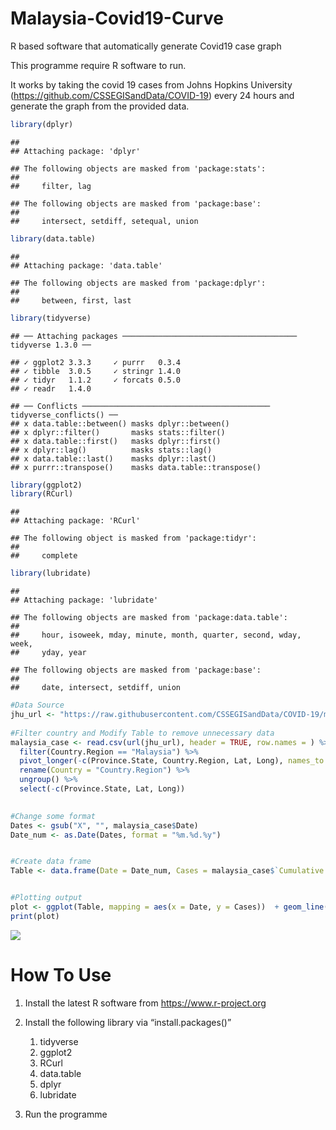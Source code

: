 # Malaysia-Covid19-Curve

R based software that automatically generate Covid19 case graph

This programme require R software to run.

It works by taking the covid 19 cases from Johns Hopkins University
(<https://github.com/CSSEGISandData/COVID-19>) every 24 hours and
generate the graph from the provided data.

``` r
library(dplyr)
```

    ## 
    ## Attaching package: 'dplyr'

    ## The following objects are masked from 'package:stats':
    ## 
    ##     filter, lag

    ## The following objects are masked from 'package:base':
    ## 
    ##     intersect, setdiff, setequal, union

``` r
library(data.table)
```

    ## 
    ## Attaching package: 'data.table'

    ## The following objects are masked from 'package:dplyr':
    ## 
    ##     between, first, last

``` r
library(tidyverse)
```

    ## ── Attaching packages ─────────────────────────────────────── tidyverse 1.3.0 ──

    ## ✓ ggplot2 3.3.3     ✓ purrr   0.3.4
    ## ✓ tibble  3.0.5     ✓ stringr 1.4.0
    ## ✓ tidyr   1.1.2     ✓ forcats 0.5.0
    ## ✓ readr   1.4.0

    ## ── Conflicts ────────────────────────────────────────── tidyverse_conflicts() ──
    ## x data.table::between() masks dplyr::between()
    ## x dplyr::filter()       masks stats::filter()
    ## x data.table::first()   masks dplyr::first()
    ## x dplyr::lag()          masks stats::lag()
    ## x data.table::last()    masks dplyr::last()
    ## x purrr::transpose()    masks data.table::transpose()

``` r
library(ggplot2)
library(RCurl)
```

    ## 
    ## Attaching package: 'RCurl'

    ## The following object is masked from 'package:tidyr':
    ## 
    ##     complete

``` r
library(lubridate)
```

    ## 
    ## Attaching package: 'lubridate'

    ## The following objects are masked from 'package:data.table':
    ## 
    ##     hour, isoweek, mday, minute, month, quarter, second, wday, week,
    ##     yday, year

    ## The following objects are masked from 'package:base':
    ## 
    ##     date, intersect, setdiff, union

``` r
#Data Source
jhu_url <- "https://raw.githubusercontent.com/CSSEGISandData/COVID-19/master/csse_covid_19_data/csse_covid_19_time_series/time_series_covid19_confirmed_global.csv"
            
#Filter country and Modify Table to remove unnecessary data
malaysia_case <- read.csv(url(jhu_url), header = TRUE, row.names = ) %>%
  filter(Country.Region == "Malaysia") %>%
  pivot_longer(-c(Province.State, Country.Region, Lat, Long), names_to = "Date", values_to = "Cumulative Cases") %>%
  rename(Country = "Country.Region") %>%
  ungroup() %>% 
  select(-c(Province.State, Lat, Long))
 

#Change some format
Dates <- gsub("X", "", malaysia_case$Date)
Date_num <- as.Date(Dates, format = "%m.%d.%y")


#Create data frame
Table <- data.frame(Date = Date_num, Cases = malaysia_case$`Cumulative Cases`)


#Plotting output
plot <- ggplot(Table, mapping = aes(x = Date, y = Cases))  + geom_line()
print(plot)
```

![](Graph-of-Total-Cases_files/figure-markdown_github/unnamed-chunk-1-1.png)

# How To Use

1.  Install the latest R software from <https://www.r-project.org>

2.  Install the following library via “install.packages()”

    1.  tidyverse
    2.  ggplot2
    3.  RCurl
    4.  data.table
    5.  dplyr
    6.  lubridate

3.  Run the programme

